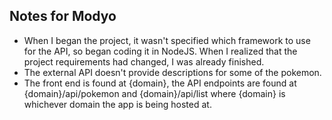 
## Notes for Modyo
* When I began the project, it wasn't specified which framework to use for the API, so began coding it in NodeJS. When I realized that the project requirements had changed, I was already finished.
* The external API doesn't provide descriptions for some of the pokemon.
* The front end is found at {domain}, the API endpoints are found at {domain}/api/pokemon and {domain}/api/list where {domain} is whichever domain the app is being hosted at.

